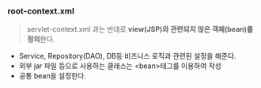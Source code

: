 ### root-context.xml
> servlet-context.xml 과는 반대로 **view(JSP)와 관련되지 않은 객체(bean)를 정의**한다.
- Service, Repository(DAO), DB등 비즈니스 로직과 관련된 설정을 해준다.
- 외부 jar 파일 등으로 사용하는 클래스는 &#60;bean&#62;태그를 이용하여 작성
- 공통 bean을 설정한다.
